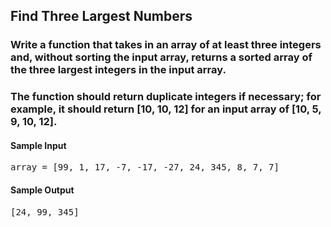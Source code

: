 ## Find Three Largest Numbers

### Write a function that takes in an array of at least three integers and, without sorting the input array, returns a sorted array of the three largest integers in the input array.


### The function should return duplicate integers if necessary; for example, it should return <span>[10, 10, 12]</span> for an input array of <span>[10, 5, 9, 10, 12]</span>.


<h4>Sample Input</h4>
<pre><span class="CodeEditor-promptParameter">array</span> = [99, 1, 17, -7, -17, -27, 24, 345, 8, 7, 7]
</pre>

<h4>Sample Output</h4>
<pre>[24, 99, 345]
</pre>